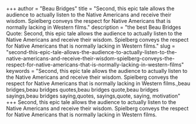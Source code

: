 +++
author = "Beau Bridges"
title = "Second, this epic tale allows the audience to actually listen to the Native Americans and receive their wisdom. Spielberg conveys the respect for Native Americans that is normally lacking in Western films."
description = "the best Beau Bridges Quote: Second, this epic tale allows the audience to actually listen to the Native Americans and receive their wisdom. Spielberg conveys the respect for Native Americans that is normally lacking in Western films."
slug = "second-this-epic-tale-allows-the-audience-to-actually-listen-to-the-native-americans-and-receive-their-wisdom-spielberg-conveys-the-respect-for-native-americans-that-is-normally-lacking-in-western-films"
keywords = "Second, this epic tale allows the audience to actually listen to the Native Americans and receive their wisdom. Spielberg conveys the respect for Native Americans that is normally lacking in Western films.,beau bridges,beau bridges quotes,beau bridges quote,beau bridges sayings,beau bridges saying,quotes, sayings,quote, saying, motivation"
+++
Second, this epic tale allows the audience to actually listen to the Native Americans and receive their wisdom. Spielberg conveys the respect for Native Americans that is normally lacking in Western films.
